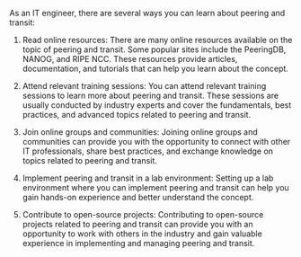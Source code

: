 As an IT engineer, there are several ways you can learn about peering and transit:

1. Read online resources: There are many online resources available on the topic of peering and transit. Some popular sites include the PeeringDB, NANOG, and RIPE NCC. These resources provide articles, documentation, and tutorials that can help you learn about the concept.

2. Attend relevant training sessions: You can attend relevant training sessions to learn more about peering and transit. These sessions are usually conducted by industry experts and cover the fundamentals, best practices, and advanced topics related to peering and transit.

3. Join online groups and communities: Joining online groups and communities can provide you with the opportunity to connect with other IT professionals, share best practices, and exchange knowledge on topics related to peering and transit.

4. Implement peering and transit in a lab environment: Setting up a lab environment where you can implement peering and transit can help you gain hands-on experience and better understand the concept.

5. Contribute to open-source projects: Contributing to open-source projects related to peering and transit can provide you with an opportunity to work with others in the industry and gain valuable experience in implementing and managing peering and transit.

